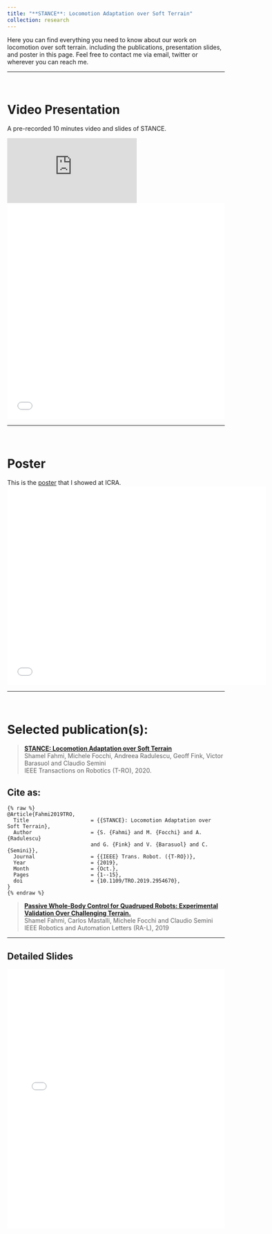 ```yaml
---
title: "**STANCE**: Locomotion Adaptation over Soft Terrain"
collection: research
---
```

Here you can find everything you need to know about our work on locomotion over soft terrain. 
including the publications, presentation slides, and poster in this page. 
Feel free to contact me via email, twitter or wherever you can reach me.


---
<br>

# Video Presentation
A pre-recorded 10 minutes video and slides of STANCE.


<iframe src="https://www.youtube.com/embed/us1qK29gwlU" frameborder="0" allow="accelerometer; autoplay; encrypted-media; gyroscope; picture-in-picture" allowfullscreen></iframe>
<br>
<iframe src="//slides.com/shamelfahmi/stance-icra/embed" height="500" width="100%" scrolling="no" frameborder="0" webkitallowfullscreen mozallowfullscreen allowfullscreen></iframe>

---
<br>

# Poster
This is the [poster](../../assets/pdfs/dw_sfahmi_poster.pdf) that I showed at ICRA.
<embed src="../../assets/pdfs/dw_sfahmi_poster.pdf" width="600" height="460" 
 type="application/pdf">


<!--img src="https://drive.google.com/uc?export=view&id=1W0sSnRJhZ7LXs6ecy9WKYxFmLCT57rio" alt="Markdown Monster icon"/-->

<!--
# Overview
Whole-body Control (**WBC**) has demonstrated remarkable result in dealing with multiple tasks while reasoning about the  the robot’s dynamics, actuation limits and interaction with the environment. It emerged as an important framework in locomotion control for legged robots.  -->

<!--However, most of **WBC** frameworks fail to generalize beyond rigid terrains. Legged locomotion over soft terrain is difficult due to the presence of unmodeled contact dynamics that **WBC**s do not account for. This introduces uncertainty in locomotion and affects the stability and performance of the system. -->

<!--To this end, we propose a novel soft terrain adaptation algorithm called **STANCE**: **S**oft **T**errain **A**daptation a**n**d **C**ompliance **E**stimation. **STANCE** consists of a **WBC** that exploits the knowledge of the terrain to generate an optimal solution that is contact consistent and an online terrain compliance estimator that provides the **WBC** with terrain knowledge. -->

<!--**STANCE** can adapt online to any type of terrain (stiff or soft) without pre-tuning. As a result, HyQ was capable of adapting its locomotion strategy and remain contact consistent. **STANCE** allows HyQ to traverse multiple terrains with different compliances and to transition between them. -->

---
<br>

# Selected publication(s): 
> [__STANCE: Locomotion Adaptation over Soft Terrain__](https://iit-dlslab.github.io/papers/fahmi19tro.pdf) <br>
Shamel Fahmi, Michele Focchi, Andreea Radulescu, Geoff Fink, Victor Barasuol and Claudio Semini <br>
IEEE Transactions on Robotics (T-RO), 2020.

## Cite as:
```
{% raw %}
@Article{Fahmi2019TRO,
  Title                    = {{STANCE}: Locomotion Adaptation over Soft Terrain},
  Author                   = {S. {Fahmi} and M. {Focchi} and A. {Radulescu} 
                           and G. {Fink} and V. {Barasuol} and C. {Semini}},
  Journal                  = {{IEEE} Trans. Robot. ({T-RO})},
  Year                     = {2019},
  Month                    = {Oct.},
  Pages                    = {1--15},
  doi                      = {10.1109/TRO.2019.2954670},
}
{% endraw %}
```


> [__Passive Whole-Body Control for Quadruped Robots: Experimental Validation Over Challenging Terrain.__](https://iit-dlslab.github.io/papers/fahmi19ral.pdf) <br>
Shamel Fahmi, Carlos Mastalli, Michele Focchi and Claudio Semini <br>
IEEE Robotics and Automation Letters (RA-L), 2019


---
## Detailed Slides
<iframe src="//slides.com/shamelfahmi/deck-6c1d45/embed" width="100%" height="600" scrolling="no" frameborder="0" webkitallowfullscreen mozallowfullscreen allowfullscreen></iframe>




<!--
How can quadrupeds walk over soft terrain?
We present STANCE which stands for Soft Terrain Adaptation and Compliance Estimation. 
STANCE is an online soft terrain adaptation algorithm that can adapt to any type of terrain compliance (stiff or soft). 
With STANCE, HyQ can adapt its locomotion strategy and walk over multiple terrains with different compliance without pre-tuning.

STANCE is now accepted at the IEEE Transactions on Robotics. 
- Updated preprint: https://lnkfi.re/STANCE_paper
- Blog: https://shamelfahmi.com/research/stance/
- The prequel of this work can be found in: https://ieeexplore.ieee.org/stamp/stamp.jsp?arnumber=8678400
- For more information, visit the DLS lab website: https://dls.iit.it
-->
